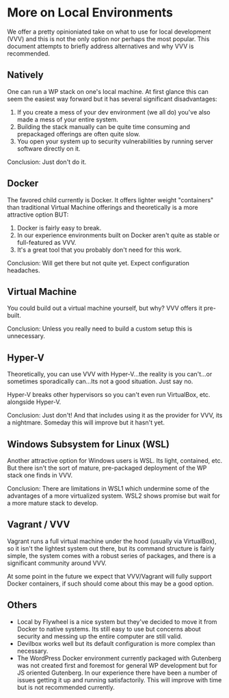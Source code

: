 # More on Local Environments

We offer a pretty opinioniated take on what to use for local development (VVV) and this is not the only option nor perhaps the most popular. This document attempts to briefly address alternatives and why VVV is recommended.

## Natively
One can run a WP stack on one's local machine. At first glance this can seem the easiest way forward but it has several significant disadvantages:
1. If you create a mess of your dev environment (we all do) you've also made a mess of your entire system.
2. Building the stack manually can be quite time consuming and prepackaged offerings are often quite slow.
3. You open your system up to security vulnerabilities by running server software directly on it.

Conclusion: Just don't do it.

## Docker
The favored child currently is Docker. It offers lighter weight "containers" than traditional Virtual Machine offerings and theoretically is a more attractive option BUT:
1. Docker is fairly easy to break.
2. In our experience environments built on Docker aren't quite as stable or full-featured as VVV.
3. It's a great tool that you probably don't need for this work.

Conclusion: Will get there but not quite yet. Expect configuration headaches.

## Virtual Machine
You could build out a virtual machine yourself, but why? VVV offers it pre-built.

Conclusion: Unless you really need to build a custom setup this is unnecessary.

## Hyper-V
Theoretically, you can use VVV with Hyper-V...the reality is you can't...or sometimes sporadically can...Its not a good situation. Just say no.

Hyper-V breaks other hypervisors so you can't even run VirtualBox, etc. alongside Hyper-V.

Conclusion: Just don't! And that includes using it as the provider for VVV, its a nightmare. Someday this will improve but it hasn't yet.

## Windows Subsystem for Linux (WSL)
Another attractive option for Windows users is WSL. Its light, contained, etc. But there isn't the sort of mature, pre-packaged deployment of the WP stack one finds in VVV.

Conclusion: There are limitations in WSL1 which undermine some of the advantages of a more virtualized system. WSL2 shows promise but wait for a more mature stack to develop.

## Vagrant / VVV
Vagrant runs a full virtual machine under the hood (usually via VirtualBox), so it isn't the lightest system out there, but its command structure is fairly simple, the system comes with a robust series of packages, and there is a significant community around VVV.

At some point in the future we expect that VVV/Vagrant will fully support Docker containers, if such should come about this may be a good option.

## Others
- Local by Flywheel is a nice system but they've decided to move it from Docker to native systems. Its still easy to use but concerns about security and messing up the entire computer are still valid.
- Devilbox works well but its default configuration is more complex than necessary.
- The WordPress Docker environment currently packaged with Gutenberg was not created first and foremost for general WP development but for JS oriented Gutenberg. In our experience there have been a number of issues getting it up and running satisfactorily. This will improve with time but is not recommended currently.